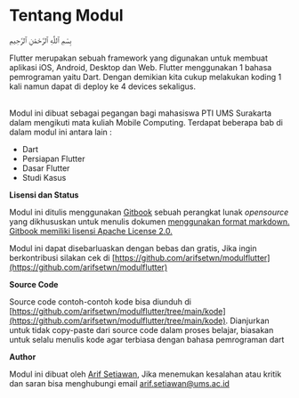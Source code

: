 # Tentang Modul

بِسْمِ ٱللَّٰهِ ٱلرَّحْمَٰنِ ٱلرَّحِيمِ

Flutter merupakan sebuah framework yang digunakan untuk membuat aplikasi iOS, Android, Desktop dan Web. Flutter menggunakan 1 bahasa pemrograman yaitu Dart. Dengan demikian kita cukup melakukan koding 1 kali namun dapat di deploy ke 4 devices sekaligus.

&#x20;\
Modul ini dibuat sebagai pegangan bagi mahasiswa PTI UMS Surakarta dalam mengikuti mata kuliah Mobile Computing. Terdapat beberapa bab di dalam modul ini antara lain :

* Dart
* Persiapan Flutter
* Dasar Flutter
* Studi Kasus

**Lisensi dan Status**

Modul ini ditulis menggunakan [Gitbook](https://github.com/GitbookIO/gitbook) sebuah perangkat lunak _opensource_ yang dikhususkan untuk menulis dokumen [menggunakan format markdown. Gitbook memiliki lisensi Apache License 2.0.](https://github.com/GitbookIO/gitbook/blob/master/LICENSE)

Modul ini dapat disebarluaskan dengan bebas dan gratis, Jika ingin berkontribusi silakan cek di [https://github.com/arifsetwn/modulflutter](https://github.com/arifsetwn/modulflutter)

**Source Code**

Source code contoh-contoh kode bisa diunduh di [https://github.com/arifsetwn/modulflutter/tree/main/kode](https://github.com/arifsetwn/modulflutter/tree/main/kode). Dianjurkan untuk tidak copy-paste dari source code dalam proses belajar, biasakan untuk selalu menulis kode agar terbiasa dengan bahasa pemrograman dart

**Author**

Modul ini dibuat oleh [Arif Setiawan](http://my.ums.ac.id/profile/as112), Jika menemukan kesalahan atau kritik dan saran bisa menghubungi email arif.setiawan@ums.ac.id
